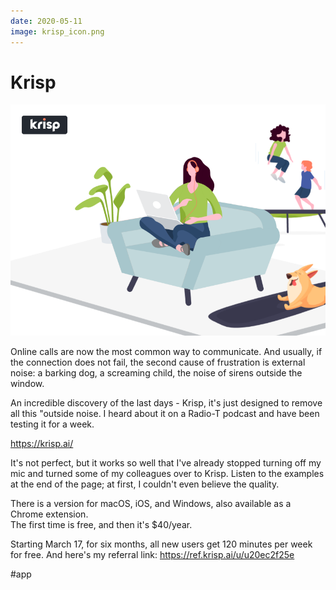 ```yaml
---
date: 2020-05-11
image: krisp_icon.png
---
```


# Krisp

![Krisp promo](krisp.png "Krisp promo")

Online calls are now the most common way to communicate.
And usually, if the connection does not fail, the second cause of frustration is external noise: a barking dog, a screaming child, the noise of sirens outside the window.

An incredible discovery of the last days - Krisp, it's just designed to remove all this "outside noise.
I heard about it on a Radio-T podcast and have been testing it for a week.

https://krisp.ai/

It's not perfect, but it works so well that I've already stopped turning off my mic and turned some of my colleagues over to Krisp.
Listen to the examples at the end of the page; at first, I couldn't even believe the quality.

There is a version for macOS, iOS, and Windows, also available as a Chrome extension.  
The first time is free, and then it's $40/year.

Starting March 17, for six months, all new users get 120 minutes per week for free.
And here's my referral link: https://ref.krisp.ai/u/u20ec2f25e

#app
